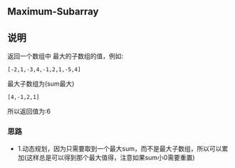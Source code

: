 ## Maximum-Subarray

## 说明
返回一个数组中 最大的子数组的值，例如:

```
[-2,1,-3,4,-1,2,1,-5,4]
```

最大子数组为(sum最大)

```
[4,-1,2,1]
```

所以返回值为:6

### 思路

* 1.动态规划，因为只需要取到一个最大sum，而不是最大子数组，所以可以累加(这样总是可以得到那个最大值得，注意如果sum小0需要重置)
